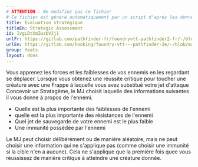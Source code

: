 ```yaml
---
# ATTENTION : Ne modifiez pas ce fichier
# Ce fichier est généré automatiquement par un script d'après les données du module Foundry VTT officiel et de sa traduction
title: Évaluation stratégique
titleEn: Strategic Assessment
id: IvgLDtXmZwzbVJj1
urlFr: https://gitlab.com/pathfinder-fr/foundryvtt-pathfinder2-fr/-/blob/master/data/feats/IvgLDtXmZwzbVJj1.htm
urlEn: https://gitlab.com/hooking/foundry-vtt---pathfinder-2e/-/blob/master/packs/data/feats.db/strategic-assessment.json
group: feats
layout: dons
---
```

Vous apprenez les forces et les faiblesses de vos ennemis en les regardant se déplacer. Lorsque vous obtenez une réussite critique pour toucher une créature avec une <a class="entity-link" data-pack="pf2e.actionspf2e" data-id="VjxZFuUXrCU94MWR" draggable="true">Frappe</a> à laquelle vous avez substitué votre jet d'attaque <a class="entity-link" data-pack="pf2e.actionspf2e" data-id="m0f2B7G9eaaTmhFL" draggable="true">Concevoir un Stratagème</a>, le MJ choisit laquelle des informations suivantes il vous donne à propos de l'ennemi.


- Quelle est la plus importante des faiblesses de l'ennemi
- quelle est la plus importante des résistances de l'ennemi
- Quel jet de sauvegarde de votre ennemi est le plus faible
- Une immunité possédée par l'ennemi

Le MJ peut choisir délibérément ou de manière aléatoire, mais ne peut choisir une information qui ne s'applique pas (comme choisir une immunité si la cible n'en a aucune). Cela ne s'applique que la première fois quee vous réussissez de manière critique à atteindre une créature donnée.



